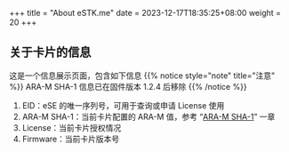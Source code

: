 +++
title = "About eSTK.me"
date =  2023-12-17T18:35:25+08:00
weight = 20
+++

## 关于卡片的信息

这是一个信息展示页面，包含如下信息
{{% notice style="note" title="注意" %}}
ARA-M SHA-1 信息已在固件版本 1.2.4 后移除
{{% /notice %}}

1. EID：eSE 的唯一序列号，可用于查询或申请 License 使用
2. ARA-M SHA-1：当前卡片配置的 ARA-M 值，参考 “[ARA-M SHA-1](../settings/ara-m-sha1)” 一章
3. License：当前卡片授权情况
4. Firmware：当前卡片版本号
